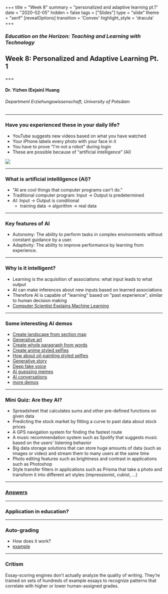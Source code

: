+++
title = "Week 8"
summary = "personalized and adaptive learning pt.1"
date = "2020-02-05"
hidden = false
tags = ["Slides"]
type = "slide"
theme = "serif"
[revealOptions]
transition = 'Convex'
highlight_style = 'dracula'
+++

### *Education on the Horizon: Teaching and Learning with Technology*
## Week 8: Personalized and Adaptive Learning Pt. 1
===
#### Dr. Yizhen (Eejain) Huang
###### Department Erziehungswissenschaft, University of Potsdam

---
###  Have you experienced these in your daily life?
- YouTube suggests new videos based on what you have watched
- Your iPhone labels every photo with your face in it
- You have to prove "I'm not a robot" during login
- These are possible because of “artificial intelligence” (AI)

![](/media/captcha.jpg)

---
###  What is artificial intellilgence (AI)?
- "AI are cool things that computer programs can't do."
- Traditional computer program: Input → Output is predetermined
- AI: Input → Output is conditional
    - training data → algorithm → real data

---
###  Key features of AI
- Autonomy: The ability to perform tasks in complex environments without constant guidance by a user.
- Adaptivity: The ability to improve performance by learning from experience.

---
###  Why is it intelligent?
- Learning is the acquisition of associations: what input leads to what output 
- AI can make inferences about new inputs based on learned associations
- Therefore AI is capable of "learning" based on "past experience", similar to human decision making
- [Computer Scientist Explains Machine Learning](https://www.youtube.com/watch?v=5q87K1WaoFI)

---
###  Some interesting AI demos
- [Create landscape from section map](http://gaugan.org/gaugan2/)
- [Generative art](https://app.wombo.art/)
- [Create whole paragraph from words](https://talktotransformer.com/)
- [Create anime styled selfies](https://waifu.lofiu.com/)
- [How about oil-painting styled selfies](https://ai-art.tokyo/en/)
- [Generative story](https://ai-adventure.appspot.com/)
- [Deep fake voice](https://fakeyou.com/)
- [AI guessing memes](https://twitter.com/ResNeXtGuesser/status/1477391701807300608)
- [AI conversations](https://www.youtube.com/watch?v=jz78fSnBG0s)
- [more demos](https://www.nvidia.com/en-us/research/ai-demos/)

---
###  Mini Quiz: Are they AI?
- Spreadsheet that calculates sums and other pre-defined functions on given data
- Predicting the stock market by fitting a curve to past data about stock prices
- A GPS navigation system for finding the fastest route
- A music recommendation system such as Spotify that suggests music based on the users' listening behavior
- Big data storage solutions that can store huge amounts of data (such as images or video) and stream them to many users at the same time
- Photo editing features such as brightness and contrast in applications such as Photoshop
- Style transfer filters in applications such as Prisma that take a photo and transform it into different art styles (impressionist, cubist, ...)

---
###  [Answers](https://course.elementsofai.com/1/1)

---
###  Application in education?

---
###  Auto-grading
- How does it work?
- [example](https://www.codio.com/features/auto-grading)

---
###  Critism
Essay-scoring engines don’t actually analyze the quality of writing. They’re trained on sets of hundreds of example essays to recognize patterns that correlate with higher or lower human-assigned grades. 

